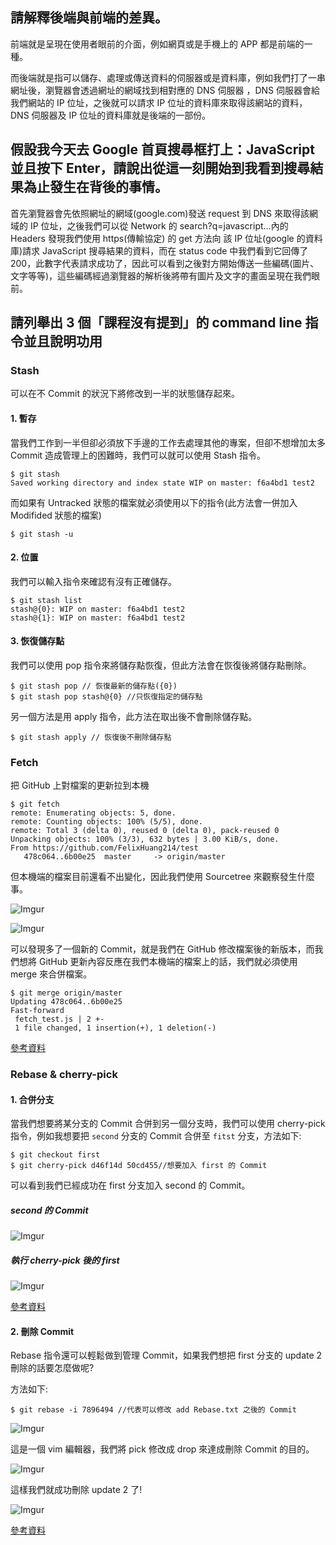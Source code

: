 ## 請解釋後端與前端的差異。

前端就是呈現在使用者眼前的介面，例如網頁或是手機上的 APP 都是前端的一種。

而後端就是指可以儲存、處理或傳送資料的伺服器或是資料庫，例如我們打了一串網址後，瀏覽器會透過網址的網域找到相對應的 DNS 伺服器 ，DNS 伺服器會給我們網站的 IP 位址，之後就可以請求 IP 位址的資料庫來取得該網站的資料，DNS 伺服器及 IP 位址的資料庫就是後端的一部份。

## 假設我今天去 Google 首頁搜尋框打上：JavaScript 並且按下 Enter，請說出從這一刻開始到我看到搜尋結果為止發生在背後的事情。

首先瀏覽器會先依照網址的網域(google.com)發送 request 到 DNS 來取得該網域的 IP 位址，之後我們可以從 Network 的 search?q=javascript...內的 Headers 發現我們使用 https(傳輸協定) 的 get 方法向 該 IP 位址(google 的資料庫)請求 JavaScript 搜尋結果的資料，而在 status code 中我們看到它回傳了 200，此數字代表請求成功了，因此可以看到之後對方開始傳送一些編碼(圖片、文字等等)，這些編碼經過瀏覽器的解析後將帶有圖片及文字的畫面呈現在我們眼前。



## 請列舉出 3 個「課程沒有提到」的 command line 指令並且說明功用

### Stash

可以在不 Commit 的狀況下將修改到一半的狀態儲存起來。

#### 1. 暫存

當我們工作到一半但卻必須放下手邊的工作去處理其他的專案，但卻不想增加太多 Commit 造成管理上的困難時，我們可以就可以使用 Stash 指令。

```
$ git stash
Saved working directory and index state WIP on master: f6a4bd1 test2
```

而如果有 Untracked 狀態的檔案就必須使用以下的指令(此方法會一併加入 Modifided 狀態的檔案)

```
$ git stash -u
```



#### 2. 位置

我們可以輸入指令來確認有沒有正確儲存。

```
$ git stash list
stash@{0}: WIP on master: f6a4bd1 test2
stash@{1}: WIP on master: f6a4bd1 test2
```

#### 3. 恢復儲存點

我們可以使用 pop 指令來將儲存點恢復，但此方法會在恢復後將儲存點刪除。

```
$ git stash pop // 恢復最新的儲存點({0})
$ git stash pop stash@{0} //只恢復指定的儲存點
```

另一個方法是用 apply 指令，此方法在取出後不會刪除儲存點。

```stas
$ git stash apply // 恢復後不刪除儲存點
```

### Fetch

把 GitHub 上對檔案的更新拉到本機

```
$ git fetch
remote: Enumerating objects: 5, done.
remote: Counting objects: 100% (5/5), done.
remote: Total 3 (delta 0), reused 0 (delta 0), pack-reused 0
Unpacking objects: 100% (3/3), 632 bytes | 3.00 KiB/s, done.
From https://github.com/FelixHuang214/test
   478c064..6b00e25  master     -> origin/master
```

但本機端的檔案目前還看不出變化，因此我們使用 Sourcetree 來觀察發生什麼事。

![Imgur](https://i.imgur.com/iL2ucSp.png)



![Imgur](https://i.imgur.com/63qRAEk.png)

可以發現多了一個新的 Commit，就是我們在 GitHub 修改檔案後的新版本，而我們想將 GitHub 更新內容反應在我們本機端的檔案上的話，我們就必須使用 merge 來合併檔案。

```
$ git merge origin/master
Updating 478c064..6b00e25
Fast-forward
 fetch_test.js | 2 +-
 1 file changed, 1 insertion(+), 1 deletion(-)
```

[參考資料](https://gitbook.tw/chapters/github/pull-from-github.html)

### Rebase & cherry-pick

#### 1. 合併分支

當我們想要將某分支的 Commit 合併到另一個分支時，我們可以使用 cherry-pick 指令，例如我想要把 `second` 分支的 Commit 合併至  `fitst` 分支，方法如下:

```
$ git checkout first 
$ git cherry-pick d46f14d 50cd455//想要加入 first 的 Commit 
```

可以看到我們已經成功在 first 分支加入 second 的 Commit。

#####  *second 的 Commit*

![Imgur](https://i.imgur.com/PKxeprH.png)

##### *執行 cherry-pick 後的 first*

![Imgur](https://i.imgur.com/4THfnDi.png)



[參考資料](https://zlargon.gitbooks.io/git-tutorial/content/branch/rebase.html)

#### 2. 刪除 Commit

Rebase 指令還可以輕鬆做到管理 Commit，如果我們想把 first 分支的 update 2 刪除的話要怎麼做呢?

方法如下:

```
$ git rebase -i 7896494 //代表可以修改 add Rebase.txt 之後的 Commit 
```

![Imgur](https://i.imgur.com/3qNZr9t.png)

這是一個 vim 編輯器，我們將 pick 修改成 drop 來達成刪除 Commit 的目的。

![Imgur](https://i.imgur.com/B6da96Y.png)

這樣我們就成功刪除 update 2 了!

![Imgur](https://i.imgur.com/fFFXzi9.png)

[參考資料](https://gitbook.tw/chapters/rewrite-history/remove-and-reorder-commit.html)